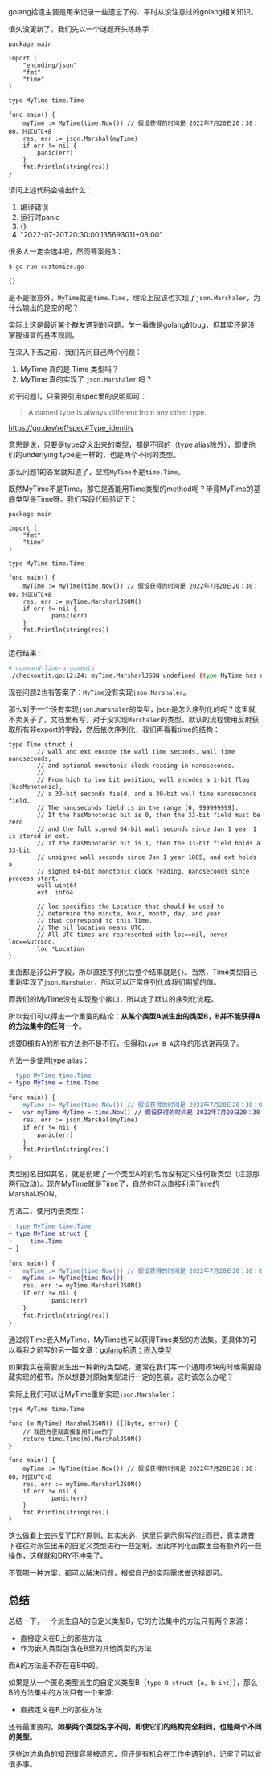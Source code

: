 golang拾遗主要是用来记录一些遗忘了的、平时从没注意过的golang相关知识。

很久没更新了，我们先以一个谜题开头练练手：

```golang
package main

import (
    "encoding/json"
    "fmt"
    "time"
)

type MyTime time.Time

func main() {
    myTime := MyTime(time.Now()) // 假设获得的时间是 2022年7月20日20：30：00，时区UTC+8
    res, err := json.Marshal(myTime)
    if err != nil {
        panic(err)
    }
    fmt.Println(string(res))
}
```

请问上述代码会输出什么：

1. 编译错误
2. 运行时panic
3. {}
4. "2022-07-20T20:30:00.135693011+08:00"
 
很多人一定会选4吧，然而答案是3：

```bash
$ go run customize.go

{}
```

是不是很意外，`MyTime`就是`time.Time`，理论上应该也实现了`json.Marshaler`，为什么输出的是空的呢？

实际上这是最近某个群友遇到的问题，乍一看像是golang的bug，但其实还是没掌握语言的基本规则。

在深入下去之前，我们先问自己两个问题：

1. MyTime 真的是 Time 类型吗？
2. MyTime 真的实现了 `json.Marshaler` 吗？

对于问题1，只需要引用spec里的说明即可：

> A named type is always different from any other type.

<https://go.dev/ref/spec#Type_identity>

意思是说，只要是type定义出来的类型，都是不同的（type alias除外），即使他们的underlying type是一样的，也是两个不同的类型。

那么问题1的答案就知道了，显然`MyTime`不是`time.Time`。

既然MyTime不是Time，那它是否能用Time类型的method呢？毕竟MyTime的基底类型是Time呀。我们写段代码验证下：

```golang
package main

import (
    "fmt"
    "time"
)

type MyTime time.Time

func main() {
    myTime := MyTime(time.Now()) // 假设获得的时间是 2022年7月20日20：30：00，时区UTC+8
    res, err := myTime.MarsharlJSON()
    if err != nil {
            panic(err)
    }
    fmt.Println(string(res))
}
```

运行结果：

```bash
# command-line-arguments
./checkoutit.go:12:24: myTime.MarsharlJSON undefined (type MyTime has no field or method MarsharlJSON)
```

现在问题2也有答案了：`MyTime`没有实现`json.Marshaler`。

那么对于一个没有实现`json.Marshaler`的类型，json是怎么序列化的呢？这里就不卖关子了，文档里有写，对于没实现`Marshaler`的类型，默认的流程使用反射获取所有非export的字段，然后依次序列化，我们再看看time的结构：

```golang
type Time struct {
        // wall and ext encode the wall time seconds, wall time nanoseconds,
        // and optional monotonic clock reading in nanoseconds.
        //
        // From high to low bit position, wall encodes a 1-bit flag (hasMonotonic),
        // a 33-bit seconds field, and a 30-bit wall time nanoseconds field.
        // The nanoseconds field is in the range [0, 999999999].
        // If the hasMonotonic bit is 0, then the 33-bit field must be zero
        // and the full signed 64-bit wall seconds since Jan 1 year 1 is stored in ext.
        // If the hasMonotonic bit is 1, then the 33-bit field holds a 33-bit
        // unsigned wall seconds since Jan 1 year 1885, and ext holds a
        // signed 64-bit monotonic clock reading, nanoseconds since process start.
        wall uint64
        ext  int64

        // loc specifies the Location that should be used to
        // determine the minute, hour, month, day, and year
        // that correspond to this Time.
        // The nil location means UTC.
        // All UTC times are represented with loc==nil, never loc==&utcLoc.
        loc *Location
}
```

里面都是非公开字段，所以直接序列化后整个结果就是`{}`。当然，Time类型自己重新实现了`json.Marshaler`，所以可以正常序列化成我们期望的值。

而我们的MyTime没有实现整个接口，所以走了默认的序列化流程。

所以我们可以得出一个重要的结论：**从某个类型A派生出的类型B，B并不能获得A的方法集中的任何一个**。

想要B拥有A的所有方法也不是不行，但得和`type B A`这样的形式说再见了。

方法一是使用type alias：

```diff
- type MyTime time.Time
+ type MyTime = time.Time

func main() {
-   myTime := MyTime(time.Now()) // 假设获得的时间是 2022年7月20日20：30：00，时区UTC+8
+   var myTime MyTime = time.Now() // 假设获得的时间是 2022年7月20日20：30：00，时区UTC+8
    res, err := json.Marshal(myTime)
    if err != nil {
        panic(err)
    }
    fmt.Println(string(res))
}
```

类型别名自如其名，就是创建了一个类型A的别名而没有定义任何新类型（注意那两行改动）。现在MyTime就是Time了，自然也可以直接利用Time的MarshalJSON。

方法二，使用内嵌类型：

```diff
- type MyTime time.Time
+ type MyTime struct {
+     time.Time
+ }

func main() {
-   myTime := MyTime(time.Now()) // 假设获得的时间是 2022年7月20日20：30：00，时区UTC+8
+   myTime := MyTime{time.Now()}
    res, err := myTime.MarsharlJSON()
    if err != nil {
            panic(err)
    }
    fmt.Println(string(res))
}
```

通过将Time嵌入MyTime，MyTime也可以获得Time类型的方法集。更具体的可以看我之前写的另一篇文章：[golang拾遗：嵌入类型](golang拾遗：嵌入类型.md)

如果我实在需要派生出一种新的类型呢，通常在我们写一个通用模块的时候需要隐藏实现的细节，所以想要对原始类型进行一定的包装，这时该怎么办呢？

实际上我们可以让MyTime重新实现`json.Marshaler`：

```golang
type MyTime time.Time

func (m MyTime) MarshalJSON() ([]byte, error) {
    // 我图方便就直接复用Time的了
    return time.Time(m).MarshalJSON()
}

func main() {
    myTime := MyTime(time.Now()) // 假设获得的时间是 2022年7月20日20：30：00，时区UTC+8
    res, err := myTime.MarsharlJSON()
    if err != nil {
            panic(err)
    }
    fmt.Println(string(res))
}
```

这么做看上去违反了DRY原则，其实未必，这里只是示例写的烂而已，真实场景下往往对派生出来的自定义类型进行一些定制，因此序列化函数里会有额外的一些操作，这样就和DRY不冲突了。

不管哪一种方案，都可以解决问题，根据自己的实际需求做选择即可。

## 总结

总结一下，一个派生自A的自定义类型B，它的方法集中的方法只有两个来源：

- 直接定义在B上的那些方法
- 作为嵌入类型包含在B里的其他类型的方法

而A的方法是不存在在B中的。

如果是从一个匿名类型派生的自定义类型B（`type B struct {a, b int}`），那么B的方法集中的方法只有一个来源:

- 直接定义在B上的那些方法

还有最重要的，**如果两个类型名字不同，即使它们的结构完全相同，也是两个不同的类型**。

这些边边角角的知识很容易被遗忘，但还是有机会在工作中遇到的，记牢了可以省很多事。
